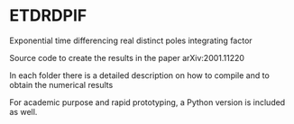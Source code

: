 # ETDRDPIF
Exponential time differencing real distinct poles integrating factor

Source code to create the results in the paper arXiv:2001.11220

In each folder there is a detailed description on how to compile and to obtain the numerical results

For academic purpose and rapid prototyping, a Python version is included as well.

